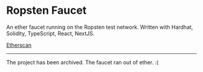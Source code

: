 # Ropsten Faucet
An ether faucet running on the Ropsten test network. Written with Hardhat, Solidity, TypeScript, React, NextJS.

<a href="https://ropsten.etherscan.io/address/0x315cbA97683DA001462582979C14bd3552A7D244">Etherscan</a>

----

The project has been archived. The faucet ran out of ether. :(
